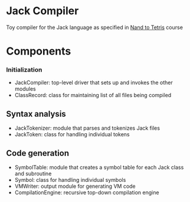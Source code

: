 # Jack Compiler
Toy compiler for the Jack language as specified in [Nand to Tetris](https://www.nand2tetris.org/course) course

# Components
### Initialization
- JackCompiler: top-level driver that sets up and invokes the other modules
- ClassRecord: class for maintaining list of all files being compiled
## Syntax analysis
- JackTokenizer: module that parses and tokenizes Jack files
- JackToken: class for handling individual tokens
## Code generation
- SymbolTable: module that creates a symbol table for each Jack class and subroutine
- Symbol: class for handling individual symbols
- VMWriter: output module for generating VM code
- CompilationEngine: recursive top-down compilation engine
